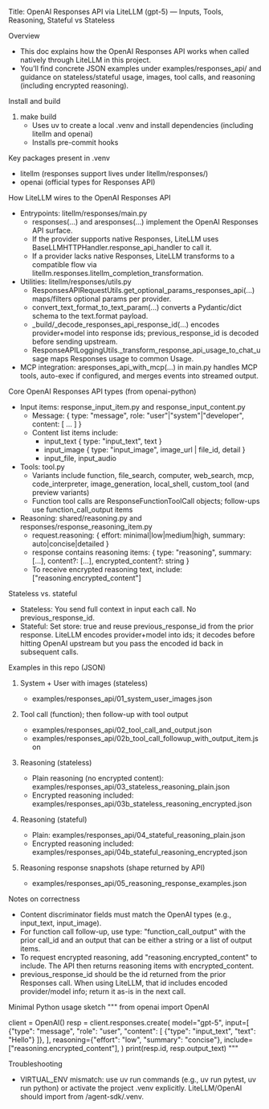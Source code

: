 Title: OpenAI Responses API via LiteLLM (gpt-5) — Inputs, Tools, Reasoning, Stateful vs Stateless

Overview
- This doc explains how the OpenAI Responses API works when called natively through LiteLLM in this project.
- You’ll find concrete JSON examples under examples/responses_api/ and guidance on stateless/stateful usage, images, tool calls, and reasoning (including encrypted reasoning).

Install and build
1) make build
   - Uses uv to create a local .venv and install dependencies (including litellm and openai)
   - Installs pre-commit hooks

Key packages present in .venv
- litellm (responses support lives under litellm/responses/)
- openai (official types for Responses API)

How LiteLLM wires to the OpenAI Responses API
- Entrypoints: litellm/responses/main.py
  - responses(...) and aresponses(...) implement the OpenAI Responses API surface.
  - If the provider supports native Responses, LiteLLM uses BaseLLMHTTPHandler.response_api_handler to call it.
  - If a provider lacks native Responses, LiteLLM transforms to a compatible flow via litellm.responses.litellm_completion_transformation.
- Utilities: litellm/responses/utils.py
  - ResponsesAPIRequestUtils.get_optional_params_responses_api(...) maps/filters optional params per provider.
  - convert_text_format_to_text_param(...) converts a Pydantic/dict schema to the text.format payload.
  - _build/_decode_responses_api_response_id(...) encodes provider+model into response ids; previous_response_id is decoded before sending upstream.
  - ResponseAPILoggingUtils._transform_response_api_usage_to_chat_usage maps Responses usage to common Usage.
- MCP integration: aresponses_api_with_mcp(...) in main.py handles MCP tools, auto-exec if configured, and merges events into streamed output.

Core OpenAI Responses API types (from openai-python)
- Input items: response_input_item.py and response_input_content.py
  - Message: { type: "message", role: "user"|"system"|"developer", content: [ ... ] }
  - Content list items include:
    - input_text { type: "input_text", text }
    - input_image { type: "input_image", image_url | file_id, detail }
    - input_file, input_audio
- Tools: tool.py
  - Variants include function, file_search, computer, web_search, mcp, code_interpreter, image_generation, local_shell, custom_tool (and preview variants)
  - Function tool calls are ResponseFunctionToolCall objects; follow-ups use function_call_output items
- Reasoning: shared/reasoning.py and responses/response_reasoning_item.py
  - request.reasoning: { effort: minimal|low|medium|high, summary: auto|concise|detailed }
  - response contains reasoning items: { type: "reasoning", summary: [...], content?: [...], encrypted_content?: string }
  - To receive encrypted reasoning text, include: ["reasoning.encrypted_content"]

Stateless vs. stateful
- Stateless: You send full context in input each call. No previous_response_id.
- Stateful: Set store: true and reuse previous_response_id from the prior response. LiteLLM encodes provider+model into ids; it decodes before hitting OpenAI upstream but you pass the encoded id back in subsequent calls.

Examples in this repo (JSON)
1) System + User with images (stateless)
   - examples/responses_api/01_system_user_images.json
2) Tool call (function); then follow-up with tool output
   - examples/responses_api/02_tool_call_and_output.json
   - examples/responses_api/02b_tool_call_followup_with_output_item.json
3) Reasoning (stateless)
   - Plain reasoning (no encrypted content): examples/responses_api/03_stateless_reasoning_plain.json
   - Encrypted reasoning included: examples/responses_api/03b_stateless_reasoning_encrypted.json
4) Reasoning (stateful)
   - Plain: examples/responses_api/04_stateful_reasoning_plain.json
   - Encrypted reasoning included: examples/responses_api/04b_stateful_reasoning_encrypted.json


5) Reasoning response snapshots (shape returned by API)
   - examples/responses_api/05_reasoning_response_examples.json

Notes on correctness
- Content discriminator fields must match the OpenAI types (e.g., input_text, input_image).
- For function call follow-up, use type: "function_call_output" with the prior call_id and an output that can be either a string or a list of output items.
- To request encrypted reasoning, add "reasoning.encrypted_content" to include. The API then returns reasoning items with encrypted_content.
- previous_response_id should be the id returned from the prior Responses call. When using LiteLLM, that id includes encoded provider/model info; return it as-is in the next call.

Minimal Python usage sketch
"""
from openai import OpenAI

client = OpenAI()
resp = client.responses.create(
    model="gpt-5",
    input=[
        {"type": "message", "role": "user", "content": [
            {"type": "input_text", "text": "Hello"}
        ]},
    ],
    reasoning={"effort": "low", "summary": "concise"},
    include=["reasoning.encrypted_content"],
)
print(resp.id, resp.output_text)
"""

Troubleshooting
- VIRTUAL_ENV mismatch: use uv run commands (e.g., uv run pytest, uv run python) or activate the project .venv explicitly. LiteLLM/OpenAI should import from /agent-sdk/.venv.
